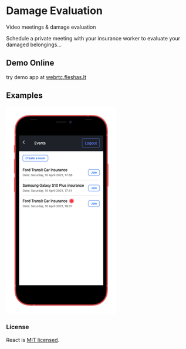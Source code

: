 # Damage Evaluation

 Video meetings &amp; damage evaluation
           
Schedule a private meeting with your insurance worker to evaluate your damaged
belongings...


## Demo Online

try demo app at [webrtc.fleshas.lt](https://webrtc.fleshas.lt)

## Examples

![](/frontend/public/images/rsz_events2_iphone12black_portrait.png)


### License

React is [MIT licensed](./LICENSE).